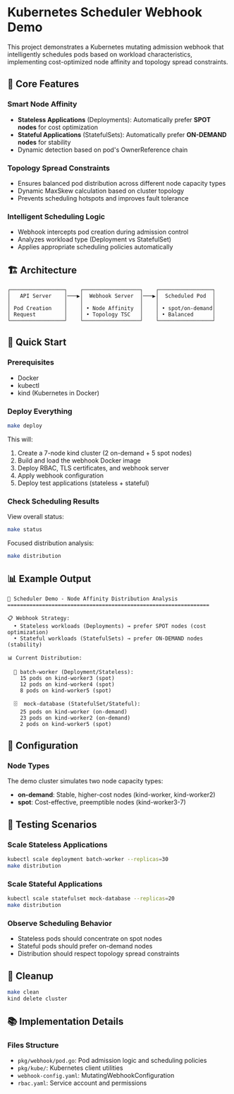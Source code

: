 # Kubernetes Scheduler Webhook Demo

This project demonstrates a Kubernetes mutating admission webhook that intelligently schedules pods based on workload characteristics, implementing cost-optimized node affinity and topology spread constraints.

## 🎯 Core Features

### Smart Node Affinity
- **Stateless Applications** (Deployments): Automatically prefer **SPOT nodes** for cost optimization
- **Stateful Applications** (StatefulSets): Automatically prefer **ON-DEMAND nodes** for stability
- Dynamic detection based on pod's OwnerReference chain

### Topology Spread Constraints
- Ensures balanced pod distribution across different node capacity types
- Dynamic MaxSkew calculation based on cluster topology
- Prevents scheduling hotspots and improves fault tolerance

### Intelligent Scheduling Logic
- Webhook intercepts pod creation during admission control
- Analyzes workload type (Deployment vs StatefulSet) 
- Applies appropriate scheduling policies automatically

## 🏗️ Architecture

```
┌─────────────────┐    ┌──────────────────┐    ┌─────────────────┐
│   API Server    │───▶│  Webhook Server  │───▶│  Scheduled Pod  │
│                 │    │                  │    │                 │
│ Pod Creation    │    │ • Node Affinity  │    │ • spot/on-demand│
│ Request         │    │ • Topology TSC   │    │ • Balanced      │
└─────────────────┘    └──────────────────┘    └─────────────────┘
```

## 🚀 Quick Start

### Prerequisites

- Docker
- kubectl  
- kind (Kubernetes in Docker)

### Deploy Everything

```bash
make deploy
```

This will:
1. Create a 7-node kind cluster (2 on-demand + 5 spot nodes)
2. Build and load the webhook Docker image
3. Deploy RBAC, TLS certificates, and webhook server
4. Apply webhook configuration
5. Deploy test applications (stateless + stateful)

### Check Scheduling Results

View overall status:
```bash
make status
```

Focused distribution analysis:
```bash
make distribution
```

## 📊 Example Output

```
🎯 Scheduler Demo - Node Affinity Distribution Analysis
================================================================

📋 Webhook Strategy:
  • Stateless workloads (Deployments) → prefer SPOT nodes (cost optimization)
  • Stateful workloads (StatefulSets) → prefer ON-DEMAND nodes (stability)

📊 Current Distribution:

  🔄 batch-worker (Deployment/Stateless):
    15 pods on kind-worker3 (spot)
    12 pods on kind-worker4 (spot)
    8 pods on kind-worker5 (spot)

  🗄️  mock-database (StatefulSet/Stateful):  
    25 pods on kind-worker (on-demand)
    23 pods on kind-worker2 (on-demand)
    2 pods on kind-worker5 (spot)
```

## 🔧 Configuration

### Node Types

The demo cluster simulates two node capacity types:
- **on-demand**: Stable, higher-cost nodes (kind-worker, kind-worker2)
- **spot**: Cost-effective, preemptible nodes (kind-worker3-7)

## 🧪 Testing Scenarios

### Scale Stateless Applications
```bash
kubectl scale deployment batch-worker --replicas=30
make distribution
```

### Scale Stateful Applications  
```bash
kubectl scale statefulset mock-database --replicas=20
make distribution
```

### Observe Scheduling Behavior
- Stateless pods should concentrate on spot nodes
- Stateful pods should prefer on-demand nodes
- Distribution should respect topology spread constraints

## 🧹 Cleanup

```bash
make clean
kind delete cluster
```

## 📚 Implementation Details

### Files Structure
- `pkg/webhook/pod.go`: Pod admission logic and scheduling policies
- `pkg/kube/`: Kubernetes client utilities
- `webhook-config.yaml`: MutatingWebhookConfiguration
- `rbac.yaml`: Service account and permissions
